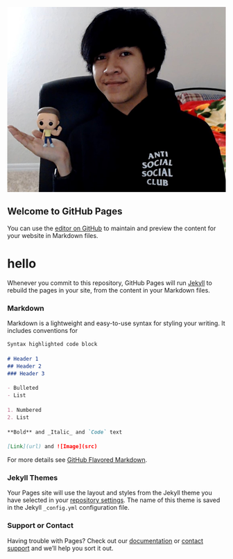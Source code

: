<img src="https://github.com/DigitalDetre/ClassProjects-Assignments/blob/gh-pages/images/phong.jpg" 
alt="Phong's profile picture"
height="427"
width="546">
## Welcome to GitHub Pages

You can use the [editor on GitHub](https://github.com/DigitalDetre/ClassProjects-Assignments/edit/gh-pages/index.md) to maintain and preview the content for your website in Markdown files.
<h1>hello</h1>

Whenever you commit to this repository, GitHub Pages will run [Jekyll](https://jekyllrb.com/) to rebuild the pages in your site, from the content in your Markdown files.
### Markdown

Markdown is a lightweight and easy-to-use syntax for styling your writing. It includes conventions for

```markdown
Syntax highlighted code block

# Header 1
## Header 2
### Header 3

- Bulleted
- List

1. Numbered
2. List

**Bold** and _Italic_ and `Code` text

[Link](url) and ![Image](src)
```

For more details see [GitHub Flavored Markdown](https://guides.github.com/features/mastering-markdown/).

### Jekyll Themes

Your Pages site will use the layout and styles from the Jekyll theme you have selected in your [repository settings](https://github.com/DigitalDetre/ClassProjects-Assignments/settings). The name of this theme is saved in the Jekyll `_config.yml` configuration file.

### Support or Contact

Having trouble with Pages? Check out our [documentation](https://docs.github.com/categories/github-pages-basics/) or [contact support](https://github.com/contact) and we’ll help you sort it out.
